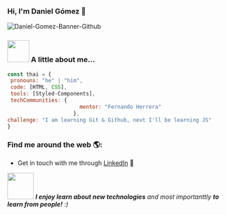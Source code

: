 
 ### Hi, I'm Daniel Gómez  👋
![Daniel-Gomez-Banner-Github](https://github.com/DanielGomezIH/DanielGomezIH/assets/127032062/0bc3f7f8-9a7f-485b-a8ca-6c1560aab501)

 ### <img src="https://media2.giphy.com/media/dNbYAgjq4Y1HHgvSCH/giphy.gif" width="50"> A little about me...

 ```javascript
const thai = {
  pronouns: "he" | "him",
  code: [HTML, CSS],
  tools: [Styled-Components],
  techCommunities: {
                        mentor: "Fernando Herrera"
                      },
 challenge: "I am learning Git & Github, next I'll be learning JS"
}
```
### Find me around the web 🌎:
- Get in touch with me through <a href="https://www.linkedin.com/in/gomezdanielivan/">LinkedIn</a> 💼


<img src="https://media0.giphy.com/media/Eorh7nNnUp8YIkUghO/giphy.gif" width="60"> <em><b>I enjoy learn about new technologies</b> and most importanttly <b>to learn from people!</b> :)</em>



